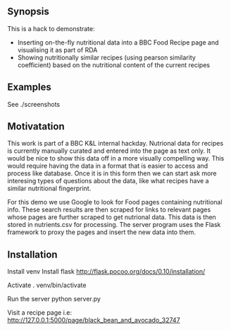 ## Synopsis
This is a hack to demonstrate:
* Inserting on-the-fly nutritional data into a BBC Food Recipe page and visualising it as part of RDA
* Showing nutritionally similar recipes (using pearson similarity coefficient) based on the nutritional content of the current recipes

## Examples

See ./screenshots

## Motivatation
This work is part of a BBC K&L internal hackday. Nutrional data for recipes is currently manually curated and entered into the page as text only. It would be nice to show this data off in a more visually compelling way. This would require having the data in a format that is easier to access and process like database. Once it is in this form then we can start ask more interesing types of questions about the data, like what recipes have a similar nutritional fingerprint. 

For this demo we use Google to look for Food pages containing nutritional info. These search results are then scraped for links to relevant pages whose pages are further scraped to get nutrional data. This data is then stored in nutrients.csv for processing. The server program uses the Flask framework to proxy the pages and insert the new data into them.

## Installation

Install venv 
Install flask http://flask.pocoo.org/docs/0.10/installation/

Activate
. venv/bin/activate

Run the server
python server.py

Visit a recipe page i.e:
http://127.0.0.1:5000/page/black_bean_and_avocado_32747

